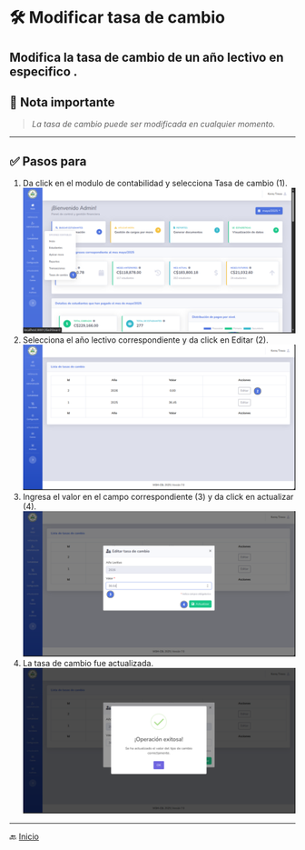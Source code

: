 # 🛠️ Modificar tasa de cambio

Modifica la tasa de cambio de un año lectivo en especifico
.
---

## 📝 Nota importante

> *La tasa de cambio puede ser modificada en cualquier momento.*
---

## ✅ Pasos para

1. Da click en el modulo de contabilidad y selecciona Tasa de cambio (1).
![Acceder](../../assets/Tasa%20de%20cambio/Tasa1.png)
2. Selecciona el año lectivo correspondiente y da click en Editar (2).
![Acceder](../../assets/Tasa%20de%20cambio/Tasa2.png)
3. Ingresa el valor en el campo correspondiente (3) y da click en actualizar (4).
![Acceder](../../assets/Tasa%20de%20cambio/Tasa3.png)
4. La tasa de cambio fue actualizada.
![Acceder](../../assets/Tasa%20de%20cambio/Tasa4.png)

---
🔙 [Inicio](../../Index.md)



